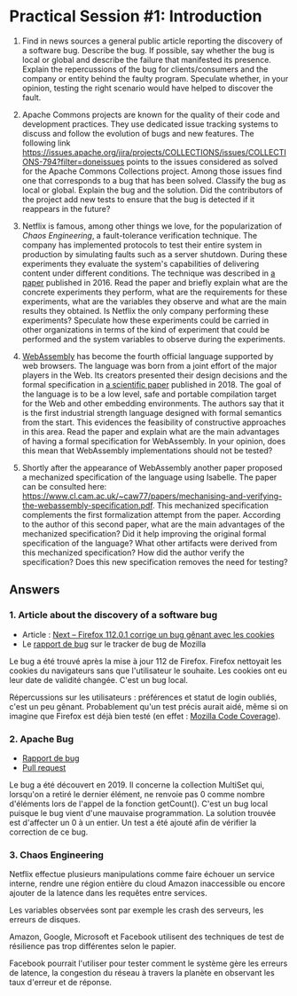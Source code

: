 # Practical Session #1: Introduction

1. Find in news sources a general public article reporting the discovery of a software bug. Describe the bug. If possible, say whether the bug is local or global and describe the failure that manifested its presence. Explain the repercussions of the bug for clients/consumers and the company or entity behind the faulty program. Speculate whether, in your opinion, testing the right scenario would have helped to discover the fault.

2. Apache Commons projects are known for the quality of their code and development practices. They use dedicated issue tracking systems to discuss and follow the evolution of bugs and new features. The following link https://issues.apache.org/jira/projects/COLLECTIONS/issues/COLLECTIONS-794?filter=doneissues points to the issues considered as solved for the Apache Commons Collections project. Among those issues find one that corresponds to a bug that has been solved. Classify the bug as local or global. Explain the bug and the solution. Did the contributors of the project add new tests to ensure that the bug is detected if it reappears in the future?

3. Netflix is famous, among other things we love, for the popularization of *Chaos Engineering*, a fault-tolerance verification technique. The company has implemented protocols to test their entire system in production by simulating faults such as a server shutdown. During these experiments they evaluate the system's capabilities of delivering content under different conditions. The technique was described in [a paper](https://arxiv.org/ftp/arxiv/papers/1702/1702.05843.pdf) published in 2016. Read the paper and briefly explain what are the concrete experiments they perform, what are the requirements for these experiments, what are the variables they observe and what are the main results they obtained. Is Netflix the only company performing these experiments? Speculate how these experiments could be carried in other organizations in terms of the kind of experiment that could be performed and the system variables to observe during the experiments.

4. [WebAssembly](https://webassembly.org/) has become the fourth official language supported by web browsers. The language was born from a joint effort of the major players in the Web. Its creators presented their design decisions and the formal specification in [a scientific paper](https://people.mpi-sws.org/~rossberg/papers/Haas,%20Rossberg,%20Schuff,%20Titzer,%20Gohman,%20Wagner,%20Zakai,%20Bastien,%20Holman%20-%20Bringing%20the%20Web%20up%20to%20Speed%20with%20WebAssembly.pdf) published in 2018. The goal of the language is to be a low level, safe and portable compilation target for the Web and other embedding environments. The authors say that it is the first industrial strength language designed with formal semantics from the start. This evidences the feasibility of constructive approaches in this area. Read the paper and explain what are the main advantages of having a formal specification for WebAssembly. In your opinion, does this mean that WebAssembly implementations should not be tested? 

5.  Shortly after the appearance of WebAssembly another paper proposed a mechanized specification of the language using Isabelle. The paper can be consulted here: https://www.cl.cam.ac.uk/~caw77/papers/mechanising-and-verifying-the-webassembly-specification.pdf. This mechanized specification complements the first formalization attempt from the paper. According to the author of this second paper, what are the main advantages of the mechanized specification? Did it help improving the original formal specification of the language? What other artifacts were derived from this mechanized specification? How did the author verify the specification? Does this new specification removes the need for testing?

## Answers

### 1. Article about the discovery of a software bug

- Article : [Next – Firefox 112.0.1 corrige un bug gênant avec les cookies](https://next.ink/brief_article/firefox-112-0-1-corrige-bug-genant-avec-cookies/)
- Le [rapport de bug](https://bugzilla.mozilla.org/show_bug.cgi?id=1827669) sur le tracker de bug de Mozilla

Le bug a été trouvé après la mise à jour 112 de Firefox. Firefox nettoyait les cookies du navigateurs sans que l'utilisateur le souhaite. Les cookies ont eu leur date de validité changée. C'est un bug local.

Répercussions sur les utilisateurs : préférences et statut de login oubliés, c'est un peu gênant.
Probablement qu'un test précis aurait aidé, même si on imagine que Firefox est déjà bien testé (en effet : [Mozilla Code Coverage](https://coverage.moz.tools/)).

### 2. Apache Bug

- [Rapport de bug](https://issues.apache.org/jira/projects/COLLECTIONS/issues/COLLECTIONS-709?filter=doneissues)
- [Pull request](https://github.com/apache/commons-collections/pull/66)

Le bug a été découvert en 2019. Il concerne la collection MultiSet qui, lorsqu'on a retiré le dernier élément, ne renvoie pas 0 comme nombre d'éléments lors de l'appel de la fonction getCount(). C'est un bug local puisque le bug vient d'une mauvaise programmation. La solution trouvée est d'affecter un 0 à un entier. Un test a été ajouté afin de vérifier la correction de ce bug.  

### 3. Chaos Engineering

Netflix effectue plusieurs manipulations comme faire échouer un service interne, rendre une région entière du cloud Amazon inaccessible ou encore ajouter de la latence dans les requêtes entre services.

Les variables observées sont par exemple les crash des serveurs, les erreurs de disques.

Amazon, Google, Microsoft et Facebook utilisent des techniques de test de résilience pas trop différentes selon le papier.

Facebook pourrait l'utiliser pour tester comment le système gère les erreurs de latence, la congestion du réseau à travers la planète en observant les taux d'erreur et de réponse.


